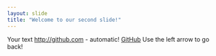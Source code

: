 ```yaml
---
layout: slide
title: "Welcome to our second slide!"
---
```

Your text http://github.com - automatic!
[GitHub](http://github.com)
Use the left arrow to go back!
